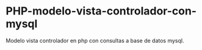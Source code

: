 # PHP-modelo-vista-controlador-con-mysql
Modelo vista controlador en php con consultas a base de datos mysql.
